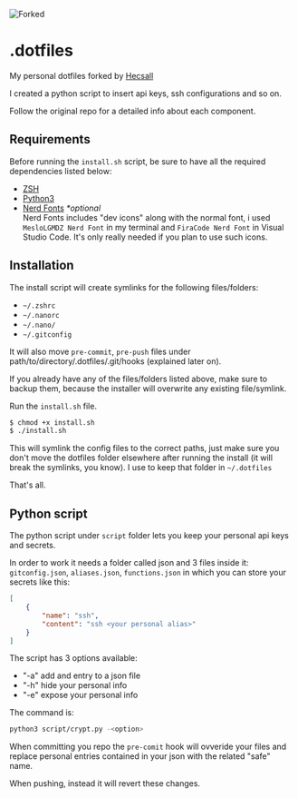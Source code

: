 ![Forked](https://img.shields.io/badge/Forked%20from-Hecsall%2Fdotfiles-green)

# .dotfiles

My personal dotfiles forked by [Hecsall](https://github.com/Hecsall)

I created a python script to insert api keys, ssh configurations and so on.

Follow the original repo for a detailed info about each component.

## **Requirements**

Before running the `install.sh` script, be sure to have all the required dependencies listed below:

- [ZSH](https://github.com/robbyrussell/oh-my-zsh/wiki/Installing-ZSH)
- [Python3](https://www.python.org/)
- [Nerd Fonts](https://www.nerdfonts.com/) _\*optional_\
   Nerd Fonts includes "dev icons" along with the normal font, i used `MesloLGMDZ Nerd Font` in my terminal and `FiraCode Nerd Font` in Visual Studio Code. It's only really needed if you plan to use such icons.

## **Installation**

The install script will create symlinks for the following files/folders:

- `~/.zshrc`
- `~/.nanorc`
- `~/.nano/`
- `~/.gitconfig`

It will also move `pre-commit`, `pre-push` files under path/to/directory/.dotfiles/.git/hooks (explained later on).

If you already have any of the files/folders listed above, make sure to backup them, because the installer will overwrite any existing file/symlink.

Run the `install.sh` file.

```sh
$ chmod +x install.sh
$ ./install.sh
```

This will symlink the config files to the correct paths, just make sure you don't move the dotfiles folder elsewhere after running the install (it will break the symlinks, you know).
I use to keep that folder in `~/.dotfiles`

That's all.

## **Python script**

The python script under `script` folder lets you keep your personal api keys and secrets.

In order to work it needs a folder called json and 3 files inside it: `gitconfig.json`, `aliases.json`, `functions.json` in which you can store your secrets like this:
```json
[
    {
        "name": "ssh",
        "content": "ssh <your personal alias>"
    }
]
```
The script has 3 options available:
- "-a" add and entry to a json file
- "-h" hide your personal info
- "-e" expose your personal info

The command is:
```bash
python3 script/crypt.py -<option> 
```
When committing you repo the `pre-comit` hook will ovveride your files and replace personal entries contained in your json with the related "safe" name.

When pushing, instead it will revert these changes.
